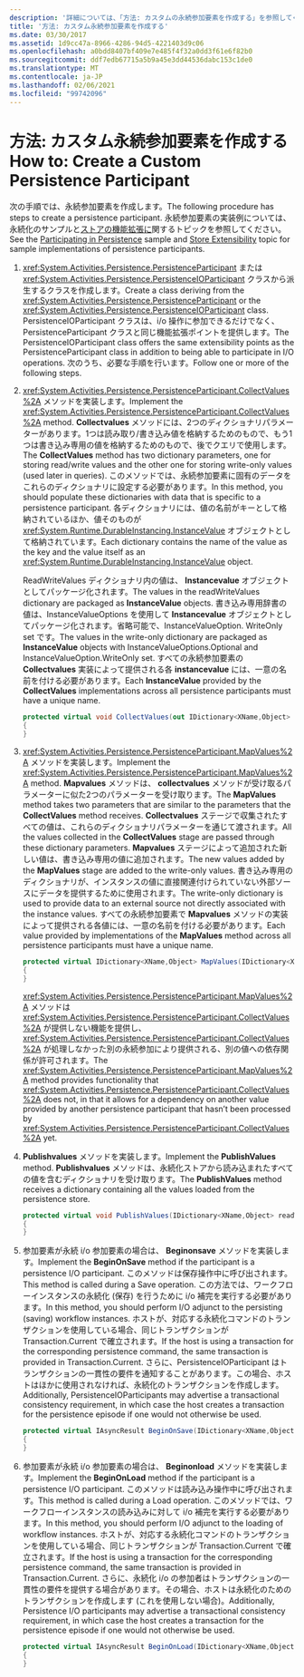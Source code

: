 ```yaml
---
description: '詳細については、「方法: カスタムの永続参加要素を作成する」を参照してください。'
title: '方法: カスタム永続参加要素を作成する'
ms.date: 03/30/2017
ms.assetid: 1d9cc47a-8966-4286-94d5-4221403d9c06
ms.openlocfilehash: a0bdd8407bf409e7e485f4f32a0dd3f61e6f82b0
ms.sourcegitcommit: ddf7edb67715a5b9a45e3dd44536dabc153c1de0
ms.translationtype: MT
ms.contentlocale: ja-JP
ms.lasthandoff: 02/06/2021
ms.locfileid: "99742096"
---
```

# <a name="how-to-create-a-custom-persistence-participant"></a><span data-ttu-id="abda1-103">方法: カスタム永続参加要素を作成する</span><span class="sxs-lookup"><span data-stu-id="abda1-103">How to: Create a Custom Persistence Participant</span></span>

<span data-ttu-id="abda1-104">次の手順では、永続参加要素を作成します。</span><span class="sxs-lookup"><span data-stu-id="abda1-104">The following procedure has steps to create a persistence participant.</span></span> <span data-ttu-id="abda1-105">永続参加要素の実装例については、永続化のサンプルと[ストアの機能拡張](store-extensibility.md)[に](/previous-versions/dotnet/netframework-4.0/dd699769(v=vs.100))関するトピックを参照してください。</span><span class="sxs-lookup"><span data-stu-id="abda1-105">See the [Participating in Persistence](/previous-versions/dotnet/netframework-4.0/dd699769(v=vs.100)) sample and [Store Extensibility](store-extensibility.md) topic for sample implementations of persistence participants.</span></span>  
  
1. <span data-ttu-id="abda1-106"><xref:System.Activities.Persistence.PersistenceParticipant> または <xref:System.Activities.Persistence.PersistenceIOParticipant> クラスから派生するクラスを作成します。</span><span class="sxs-lookup"><span data-stu-id="abda1-106">Create a class deriving from the <xref:System.Activities.Persistence.PersistenceParticipant> or the <xref:System.Activities.Persistence.PersistenceIOParticipant> class.</span></span> <span data-ttu-id="abda1-107">PersistenceIOParticipant クラスは、i/o 操作に参加できるだけでなく、PersistenceParticipant クラスと同じ機能拡張ポイントを提供します。</span><span class="sxs-lookup"><span data-stu-id="abda1-107">The PersistenceIOParticipant class offers the same extensibility points as the PersistenceParticipant class in addition to being able to participate in I/O operations.</span></span> <span data-ttu-id="abda1-108">次のうち、必要な手順を行います。</span><span class="sxs-lookup"><span data-stu-id="abda1-108">Follow one or more of the following steps.</span></span>  
  
2. <span data-ttu-id="abda1-109"><xref:System.Activities.Persistence.PersistenceParticipant.CollectValues%2A> メソッドを実装します。</span><span class="sxs-lookup"><span data-stu-id="abda1-109">Implement the <xref:System.Activities.Persistence.PersistenceParticipant.CollectValues%2A> method.</span></span> <span data-ttu-id="abda1-110">**Collectvalues** メソッドには、2つのディクショナリパラメーターがあります。1つは読み取り/書き込み値を格納するためのもので、もう1つは書き込み専用の値を格納するためのもので、後でクエリで使用します。</span><span class="sxs-lookup"><span data-stu-id="abda1-110">The **CollectValues** method has two dictionary parameters, one for storing read/write values and the other one for storing write-only values (used later in queries).</span></span> <span data-ttu-id="abda1-111">このメソッドでは、永続参加要素に固有のデータをこれらのディクショナリに設定する必要があります。</span><span class="sxs-lookup"><span data-stu-id="abda1-111">In this method, you should populate these dictionaries with data that is specific to a persistence participant.</span></span> <span data-ttu-id="abda1-112">各ディクショナリには、値の名前がキーとして格納されているほか、値そのものが <xref:System.Runtime.DurableInstancing.InstanceValue> オブジェクトとして格納されています。</span><span class="sxs-lookup"><span data-stu-id="abda1-112">Each dictionary contains the name of the value as the key and the value itself as an <xref:System.Runtime.DurableInstancing.InstanceValue> object.</span></span>  
  
    <span data-ttu-id="abda1-113">ReadWriteValues ディクショナリ内の値は、 **Instancevalue** オブジェクトとしてパッケージ化されます。</span><span class="sxs-lookup"><span data-stu-id="abda1-113">The values in the readWriteValues dictionary are packaged as **InstanceValue** objects.</span></span> <span data-ttu-id="abda1-114">書き込み専用辞書の値は、InstanceValueOptions を使用して **Instancevalue** オブジェクトとしてパッケージ化されます。省略可能で、InstanceValueOption. WriteOnly set です。</span><span class="sxs-lookup"><span data-stu-id="abda1-114">The values in the write-only dictionary are packaged as **InstanceValue** objects with InstanceValueOptions.Optional and InstanceValueOption.WriteOnly set.</span></span> <span data-ttu-id="abda1-115">すべての永続参加要素の **Collectvalues** 実装によって提供される各 **instancevalue** には、一意の名前を付ける必要があります。</span><span class="sxs-lookup"><span data-stu-id="abda1-115">Each **InstanceValue** provided by the **CollectValues** implementations across all persistence participants must have a unique name.</span></span>
  
    ```csharp  
    protected virtual void CollectValues(out IDictionary<XName,Object> readWriteValues, out IDictionary<XName,Object> writeOnlyValues)
    {
    }
    ```  
  
3. <span data-ttu-id="abda1-116"><xref:System.Activities.Persistence.PersistenceParticipant.MapValues%2A> メソッドを実装します。</span><span class="sxs-lookup"><span data-stu-id="abda1-116">Implement the <xref:System.Activities.Persistence.PersistenceParticipant.MapValues%2A> method.</span></span> <span data-ttu-id="abda1-117">**Mapvalues** メソッドは、 **collectvalues** メソッドが受け取るパラメーターに似た2つのパラメーターを受け取ります。</span><span class="sxs-lookup"><span data-stu-id="abda1-117">The **MapValues** method takes two parameters that are similar to the parameters that the **CollectValues** method receives.</span></span> <span data-ttu-id="abda1-118">**Collectvalues** ステージで収集されたすべての値は、これらのディクショナリパラメーターを通じて渡されます。</span><span class="sxs-lookup"><span data-stu-id="abda1-118">All the values collected in the **CollectValues** stage are passed through these dictionary parameters.</span></span> <span data-ttu-id="abda1-119">**Mapvalues** ステージによって追加された新しい値は、書き込み専用の値に追加されます。</span><span class="sxs-lookup"><span data-stu-id="abda1-119">The new values added by the **MapValues** stage are added to the write-only values.</span></span>  <span data-ttu-id="abda1-120">書き込み専用のディクショナリが、インスタンスの値に直接関連付けられていない外部ソースにデータを提供するために使用されます。</span><span class="sxs-lookup"><span data-stu-id="abda1-120">The write-only dictionary is used to provide data to an external source not directly associated with the instance values.</span></span> <span data-ttu-id="abda1-121">すべての永続参加要素で **Mapvalues** メソッドの実装によって提供される各値には、一意の名前を付ける必要があります。</span><span class="sxs-lookup"><span data-stu-id="abda1-121">Each value provided by implementations of the **MapValues** method across all persistence participants must have a unique name.</span></span>  
  
    ```csharp  
    protected virtual IDictionary<XName,Object> MapValues(IDictionary<XName,Object> readWriteValues,IDictionary<XName,Object> writeOnlyValues)
    {
    }
    ```  
  
     <span data-ttu-id="abda1-122"><xref:System.Activities.Persistence.PersistenceParticipant.MapValues%2A> メソッドは <xref:System.Activities.Persistence.PersistenceParticipant.CollectValues%2A> が提供しない機能を提供し、<xref:System.Activities.Persistence.PersistenceParticipant.CollectValues%2A> が処理しなかった別の永続参加により提供される、別の値への依存関係が許可されます。</span><span class="sxs-lookup"><span data-stu-id="abda1-122">The <xref:System.Activities.Persistence.PersistenceParticipant.MapValues%2A> method provides functionality that <xref:System.Activities.Persistence.PersistenceParticipant.CollectValues%2A> does not, in that it allows for a dependency on another value provided by another persistence participant that hasn’t been processed by <xref:System.Activities.Persistence.PersistenceParticipant.CollectValues%2A> yet.</span></span>  
  
4. <span data-ttu-id="abda1-123">**Publishvalues** メソッドを実装します。</span><span class="sxs-lookup"><span data-stu-id="abda1-123">Implement the **PublishValues** method.</span></span> <span data-ttu-id="abda1-124">**Publishvalues** メソッドは、永続化ストアから読み込まれたすべての値を含むディクショナリを受け取ります。</span><span class="sxs-lookup"><span data-stu-id="abda1-124">The **PublishValues** method receives a dictionary containing all the values loaded from the persistence store.</span></span>  
  
    ```csharp  
    protected virtual void PublishValues(IDictionary<XName,Object> readWriteValues)
    {
    }
    ```  
  
5. <span data-ttu-id="abda1-125">参加要素が永続 i/o 参加要素の場合は、 **Beginonsave** メソッドを実装します。</span><span class="sxs-lookup"><span data-stu-id="abda1-125">Implement the **BeginOnSave** method if the participant is a persistence I/O participant.</span></span> <span data-ttu-id="abda1-126">このメソッドは保存操作中に呼び出されます。</span><span class="sxs-lookup"><span data-stu-id="abda1-126">This method is called during a Save operation.</span></span> <span data-ttu-id="abda1-127">この方法では、ワークフローインスタンスの永続化 (保存) を行うために i/o 補完を実行する必要があります。</span><span class="sxs-lookup"><span data-stu-id="abda1-127">In this method, you should perform I/O adjunct to the persisting (saving) workflow instances.</span></span>  <span data-ttu-id="abda1-128">ホストが、対応する永続化コマンドのトランザクションを使用している場合、同じトランザクションが Transaction.Current で確立されます。</span><span class="sxs-lookup"><span data-stu-id="abda1-128">If the host is using a transaction for the corresponding persistence command, the same transaction is provided in Transaction.Current.</span></span>  <span data-ttu-id="abda1-129">さらに、PersistenceIOParticipant はトランザクションの一貫性の要件を通知することがあります。この場合、ホストはほかに使用されなければ、永続化のトランザクションを作成します。</span><span class="sxs-lookup"><span data-stu-id="abda1-129">Additionally, PersistenceIOParticipants may advertise a transactional consistency requirement, in which case the host creates a transaction for the persistence episode if one would not otherwise be used.</span></span>  
  
    ```csharp  
    protected virtual IAsyncResult BeginOnSave(IDictionary<XName,Object> readWriteValues, IDictionary<XName,Object> writeOnlyValues, TimeSpan timeout, AsyncCallback callback, Object state)
    {
    }
    ```  
  
6. <span data-ttu-id="abda1-130">参加要素が永続 i/o 参加要素の場合は、 **Beginonload** メソッドを実装します。</span><span class="sxs-lookup"><span data-stu-id="abda1-130">Implement the **BeginOnLoad** method if the participant is a persistence I/O participant.</span></span> <span data-ttu-id="abda1-131">このメソッドは読み込み操作中に呼び出されます。</span><span class="sxs-lookup"><span data-stu-id="abda1-131">This method is called during a Load operation.</span></span> <span data-ttu-id="abda1-132">このメソッドでは、ワークフローインスタンスの読み込みに対して i/o 補完を実行する必要があります。</span><span class="sxs-lookup"><span data-stu-id="abda1-132">In this method, you should perform I/O adjunct to the loading of workflow instances.</span></span> <span data-ttu-id="abda1-133">ホストが、対応する永続化コマンドのトランザクションを使用している場合、同じトランザクションが Transaction.Current で確立されます。</span><span class="sxs-lookup"><span data-stu-id="abda1-133">If the host is using a transaction for the corresponding persistence command, the same transaction is provided in Transaction.Current.</span></span> <span data-ttu-id="abda1-134">さらに、永続化 i/o の参加者はトランザクションの一貫性の要件を提供する場合があります。その場合、ホストは永続化のためのトランザクションを作成します (これを使用しない場合)。</span><span class="sxs-lookup"><span data-stu-id="abda1-134">Additionally, Persistence I/O participants may advertise a transactional consistency requirement, in which case the host creates a transaction for the persistence episode if one would not otherwise be used.</span></span>  
  
    ```csharp  
    protected virtual IAsyncResult BeginOnLoad(IDictionary<XName,Object> readWriteValues, TimeSpan timeout, AsyncCallback callback, Object state)
    {
    }
    ```
